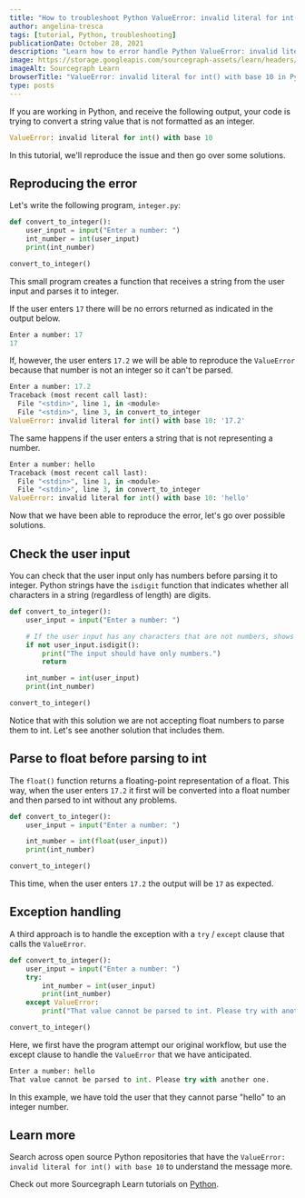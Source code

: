 ```yaml
---
title: "How to troubleshoot Python ValueError: invalid literal for int() with base 10"
author: angelina-tresca
tags: [tutorial, Python, troubleshooting]
publicationDate: October 28, 2021
description: "Learn how to error handle Python ValueError: invalid literal for int() with base 10"
image: https://storage.googleapis.com/sourcegraph-assets/learn/headers/sourcegraph-learn-header.png
imageAlt: Sourcegraph Learn
browserTitle: "ValueError: invalid literal for int() with base 10 in Python error handling"
type: posts
---
```


If you are working in Python, and receive the following output, your code is trying to convert a string value that is not formatted as an integer.

```python
ValueError: invalid literal for int() with base 10
```

In this tutorial, we'll reproduce the issue and then go over some solutions.

## Reproducing the error

Let's write the following program, `integer.py`:

```python
def convert_to_integer():
    user_input = input("Enter a number: ")
    int_number = int(user_input)
    print(int_number)

convert_to_integer()
```
This small program creates a function that receives a string from the user input and parses it to integer.

If the user enters `17` there will be no errors returned as indicated in the output below.

```python
Enter a number: 17
17
```

If, however, the user enters `17.2` we will be able to reproduce the `ValueError` because that number is not an integer so it can't be parsed.

```python
Enter a number: 17.2
Traceback (most recent call last):
  File "<stdin>", line 1, in <module>
  File "<stdin>", line 3, in convert_to_integer
ValueError: invalid literal for int() with base 10: '17.2'
```

The same happens if the user enters a string that is not representing a number.

```python
Enter a number: hello
Traceback (most recent call last):
  File "<stdin>", line 1, in <module>
  File "<stdin>", line 3, in convert_to_integer
ValueError: invalid literal for int() with base 10: 'hello'
```

Now that we have been able to reproduce the error, let's go over possible solutions.

## Check the user input

You can check that the user input only has numbers before parsing it to integer. Python strings have the `isdigit` function that indicates whether all characters in a string (regardless of length) are digits.

```python
def convert_to_integer():
    user_input = input("Enter a number: ")

    # If the user input has any characters that are not numbers, shows a message and exits the function
    if not user_input.isdigit():
        print("The input should have only numbers.")
        return

    int_number = int(user_input)
    print(int_number)

convert_to_integer()
```
Notice that with this solution we are not accepting float numbers to parse them to int. Let's see another solution that includes them.

## Parse to float before parsing to int

The `float()` function returns a floating-point representation of a float. This way, when the user enters `17.2` it first will be converted into a float number and then parsed to int without any problems.

```python
def convert_to_integer():
    user_input = input("Enter a number: ")

    int_number = int(float(user_input))
    print(int_number)

convert_to_integer()
```

This time, when the user enters `17.2` the output will be `17` as expected.

## Exception handling

A third approach is to handle the exception with a `try` / `except` clause that calls the `ValueError`.

```python
def convert_to_integer():
    user_input = input("Enter a number: ")
    try:
        int_number = int(user_input)
        print(int_number)
    except ValueError:
        print("That value cannot be parsed to int. Please try with another one.")

convert_to_integer()
```
Here, we first have the program attempt our original workflow, but use the except clause to handle the `ValueError` that we have anticipated.

```python
Enter a number: hello
That value cannot be parsed to int. Please try with another one.
```
In this example, we have told the user that they cannot parse "hello" to an integer number.

## Learn more

Search across open source Python repositories that have the `ValueError: invalid literal for int() with base 10` to understand the message more.

<SourcegraphSearch query="ValueError: invalid literal for int() with base 10 lang:python" patternType="literal"/>

Check out more Sourcegraph Learn tutorials on [Python](https://learn.sourcegraph.com/tags/python).